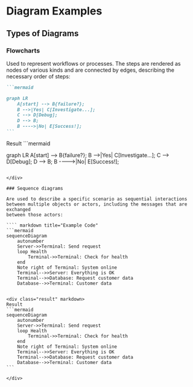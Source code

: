 # Diagram Examples

## Types of Diagrams

### Flowcharts

Used to represent workflows or processes. The steps
are rendered as nodes of various kinds and are connected by edges, describing
the necessary order of steps:

```` markdown title="Example Code"
```mermaid

graph LR
    A[start] --> B{failure?};
    B -->|Yes| C[Investigate...];
    C --> D[Debug];
    D --> B;
    B ---->|No| E[Success!];
```
````

<div class="result" markdown>
Result
```mermaid

graph LR
    A[start] --> B{failure?};
    B -->|Yes| C[Investigate...];
    C --> D[Debug];
    D --> B;
    B ---->|No| E[Success!];
```

</div>

### Sequence diagrams

Are used to describe a specific scenario as sequential interactions 
between multiple objects or actors, including the messages that are exchanged
between those actors:

```` markdown title="Example Code"
```mermaid
sequenceDiagram
    autonumber
    Server->>Terminal: Send request
    loop Health
        Terminal->>Terminal: Check for health
    end
    Note right of Terminal: System online
    Terminal-->>Server: Everything is OK
    Terminal-->>Database: Request customer data
    Database-->>Terminal: Customer data
```
````

<div class="result" markdown>
Result
```mermaid
sequenceDiagram
    autonumber
    Server->>Terminal: Send request
    loop Health
        Terminal->>Terminal: Check for health
    end
    Note right of Terminal: System online
    Terminal-->>Server: Everything is OK
    Terminal-->>Database: Request customer data
    Database-->>Terminal: Customer data
```

</div>